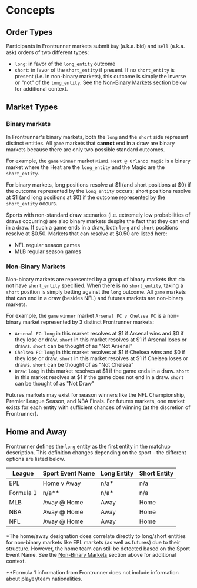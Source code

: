 # Concepts

## Order Types

Participants in Frontrunner markets submit `buy` (a.k.a. bid) and `sell` (a.k.a. ask)
orders of two different types:

* `long`: in favor of the `long_entity` outcome
* `short`: in favor of the `short_entity` if present. If no `short_entity` is present (i.e. in non-binary markets), this outcome is simply the inverse or "not" of the `long_entity`. See the [Non-Binary Markets](#non-binary-markets) section below for additional context.

## Market Types

### Binary markets

In Frontrunner's binary markets, both the `long` and the `short`
side represent distinct entities. All `game` markets that **cannot** end in a draw
are binary markets because there are only two possible standard outcomes.

For example, the `game` `winner` market `Miami Heat @ Orlando Magic` is a binary market where the Heat are
the `long_entity` and the Magic are the `short_entity`.

For binary markets, long positions resolve at $1 (and short positions at $0) if the
outcome represented by the `long_entity` occurs; short positions resolve at $1 (and long positions at $0)
if the outcome represented by the `short_entity` occurs.

<aside class="notice">
Sports with non-standard draw scenarios (i.e. extremely low probabilities of draws occurring)
are also binary markets despite the fact that they can end in a draw.  
If such a game ends in a draw, both <code>long</code> and <code>short</code> positions resolve at $0.50.
Markets that can resolve at $0.50 are listed here:
<ul type="disc">
    <li>NFL regular season games</li>
    <li>MLB regular season games</li>
</ul>
</aside>

### Non-Binary Markets

Non-binary markets are represented by a group of binary markets that do not have `short_entity`
specified. When there is no `short_entity`, taking a `short` position is simply betting against the
`long` outcome. All `game` markets that **can** end in a draw (besides NFL) and futures markets are non-binary markets.

For example, the `game` `winner` market `Arsenal FC v Chelsea FC` is a non-binary market
represented by 3 distinct Frontrunner markets:

* `Arsenal FC`: `long` in this market resolves at $1 if Arsenal wins and $0 if they lose or draw.
`short` in this market resolves at $1 if Arsenal loses or draws. `short` can be thought of as "Not Arsenal"
* `Chelsea FC`: `long` in this market resolves at $1 if Chelsea wins and $0 if they lose or draw.
`short` in this market resolves at $1 if Chelsea loses or draws. `short` can be thought of as "Not Chelsea"
* `Draw`: `long` in this market resolves at $1 if the game ends in a draw.
`short` in this market resolves at $1 if the game does not end in a draw. `short` can be thought of as "Not Draw"

Futures markets may exist for season winners like the NFL Championship, Premier League Season, and NBA Finals.
For futures markets, one market exists for each entity with sufficient chances of winning (at the discretion of Frontrunner).

## Home and Away

Frontrunner defines the `long` entity as the first entity in the matchup description.
This definition changes depending on the sport - the different options are listed below.

| League    | Sport Event Name | Long Entity | Short Entity |
|-----------|------------------|-------------|--------------|
| EPL       | Home v Away      | n/a*        | n/a          |
| Formula 1 | n/a**            | n/a*        | n/a          |
| MLB       | Away @ Home      | Away        | Home         |
| NBA       | Away @ Home      | Away        | Home         |
| NFL       | Away @ Home      | Away        | Home         |

*The home/away designation does correlate directly to long/short entities for non-binary markets like EPL markets
(as well as futures) due to their structure. However, the home team can still be detected based on the Sport Event Name.
See the [Non-Binary Markets](#non-binary-markets) section above for additional context.

**Formula 1 information from Frontrunner does not include information about player/team nationalities.

